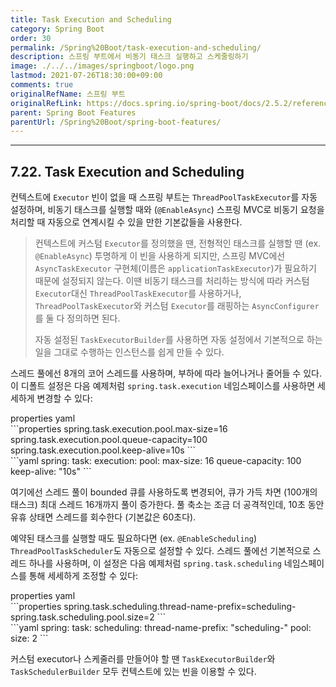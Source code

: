 ```yaml
---
title: Task Execution and Scheduling
category: Spring Boot
order: 30
permalink: /Spring%20Boot/task-execution-and-scheduling/
description: 스프링 부트에서 비동기 태스크 실행하고 스케줄링하기
image: ./../../images/springboot/logo.png
lastmod: 2021-07-26T18:30:00+09:00
comments: true
originalRefName: 스프링 부트
originalRefLink: https://docs.spring.io/spring-boot/docs/2.5.2/reference/htmlsingle/#features.task-execution-and-scheduling
parent: Spring Boot Features
parentUrl: /Spring%20Boot/spring-boot-features/
---
```

<script>defaultLanguages = ['properties']</script>

---

## 7.22. Task Execution and Scheduling

컨텍스트에 `Executor` 빈이 없을 때 스프링 부트는 `ThreadPoolTaskExecutor`를 자동 설정하며, 비동기 태스크를 실행할 때와 (`@EnableAsync`) 스프링 MVC로 비동기 요청을 처리할 때 자동으로 연계시킬 수 있을 만한 기본값들을 사용한다.

> 컨텍스트에 커스텀 `Executor`를 정의했을 땐, 전형적인 태스크를 실행할 땐 (ex. `@EnableAsync`) 투명하게 이 빈을 사용하게 되지만, 스프링 MVC에선 `AsyncTaskExecutor` 구현체(이름은 `applicationTaskExecutor`)가 필요하기 때문에 설정되지 않는다. 이땐 비동기 태스크를 처리하는 방식에 따라 커스텀 `Executor`대신 `ThreadPoolTaskExecutor`를 사용하거나, `ThreadPoolTaskExecutor`와 커스텀 `Executor`를 래핑하는 `AsyncConfigurer`를 둘 다 정의하면 된다.
>
> 자동 설정된 `TaskExecutorBuilder`를 사용하면 자동 설정에서 기본적으로 하는 일을 그대로 수행하는 인스턴스를 쉽게 만들 수 있다.

스레드 풀에선 8개의 코어 스레드를 사용하며, 부하에 따라 늘어나거나 줄어들 수 있다. 이 디폴트 설정은 다음 예제처럼 `spring.task.execution` 네임스페이스를 사용하면 세세하게 변경할 수 있다:

<div class="switch-language-wrapper properties yaml">
<span class="switch-language properties">properties</span>
<span class="switch-language yaml">yaml</span>
</div>
<div class="language-only-for-properties properties yaml"></div>
```properties
spring.task.execution.pool.max-size=16
spring.task.execution.pool.queue-capacity=100
spring.task.execution.pool.keep-alive=10s
```
<div class="language-only-for-yaml properties yaml"></div>
```yaml
spring:
  task:
    execution:
      pool:
        max-size: 16
        queue-capacity: 100
        keep-alive: "10s"
```

여기에선 스레드 풀이 bounded 큐를 사용하도록 변경되어, 큐가 가득 차면 (100개의 태스크) 최대 스레드 16개까지 풀이 증가한다. 풀 축소는 조금 더 공격적인데, 10초 동안 유휴 상태면 스레드를 회수한다 (기본값은 60초다).

예약된 태스크를 실행할 때도 필요하다면 (ex. `@EnableScheduling`) `ThreadPoolTaskScheduler`도 자동으로 설정할 수 있다. 스레드 풀에선 기본적으로 스레드 하나를 사용하며, 이 설정은 다음 예제처럼 `spring.task.scheduling` 네임스페이스를 통해 세세하게 조정할 수 있다:

<div class="switch-language-wrapper properties yaml">
<span class="switch-language properties">properties</span>
<span class="switch-language yaml">yaml</span>
</div>
<div class="language-only-for-properties properties yaml"></div>
```properties
spring.task.scheduling.thread-name-prefix=scheduling-
spring.task.scheduling.pool.size=2
```
<div class="language-only-for-yaml properties yaml"></div>
```yaml
spring:
  task:
    scheduling:
      thread-name-prefix: "scheduling-"
      pool:
        size: 2
```

커스텀 executor나 스케줄러를 만들어야 할 땐 `TaskExecutorBuilder`와 `TaskSchedulerBuilder` 모두 컨텍스트에 있는 빈을 이용할 수 있다.
